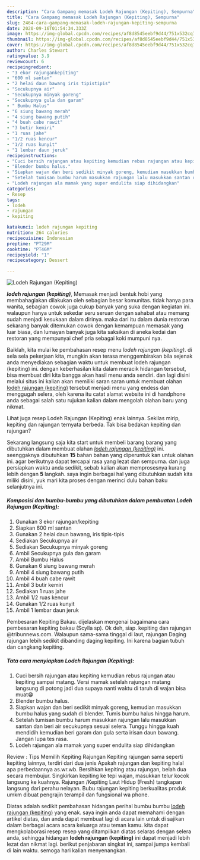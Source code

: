 ```yaml
---
description: "Cara Gampang memasak Lodeh Rajungan (Kepiting), Sempurna"
title: "Cara Gampang memasak Lodeh Rajungan (Kepiting), Sempurna"
slug: 2464-cara-gampang-memasak-lodeh-rajungan-kepiting-sempurna
date: 2020-09-16T01:54:34.333Z
image: https://img-global.cpcdn.com/recipes/af8d8545eebf9d44/751x532cq70/lodeh-rajungan-kepiting-foto-resep-utama.jpg
thumbnail: https://img-global.cpcdn.com/recipes/af8d8545eebf9d44/751x532cq70/lodeh-rajungan-kepiting-foto-resep-utama.jpg
cover: https://img-global.cpcdn.com/recipes/af8d8545eebf9d44/751x532cq70/lodeh-rajungan-kepiting-foto-resep-utama.jpg
author: Charles Stewart
ratingvalue: 3.9
reviewcount: 6
recipeingredient:
- "3 ekor rajungankepiting"
- "600 ml santan"
- "2 helai daun bawang iris tipistipis"
- "Secukupnya air"
- "Secukupnya minyak goreng"
- "Secukupnya gula dan garam"
- " Bumbu Halus"
- "6 siung bawang merah"
- "4 siung bawang putih"
- "4 buah cabe rawit"
- "3 butir kemiri"
- "1 ruas jahe"
- "1/2 ruas kencur"
- "1/2 ruas kunyit"
- "1 lembar daun jeruk"
recipeinstructions:
- "Cuci bersih rajungan atau kepiting kemudian rebus rajungan atau kepiting sampai matang. Versi mamak setelah rajungan matang langsung di potong jadi dua supaya nanti waktu di taruh di wajan bisa muat😁"
- "Blender bumbu halus."
- "Siapkan wajan dan beri sedikit minyak goreng, kemudian masukkan bumbu halus yang sudah di blender. Tumis bumbu halus hingga harum."
- "Setelah tumisan bumbu harum masukkan rajungan lalu masukkan santan dan beri air secukupnya sesuai selera. Tunggu hingga kuah mendidih kemudian beri garam dan gula serta irisan daun bawang. Jangan lupa tes rasa."
- "Lodeh rajungan ala mamak yang super endulita siap dihidangkan"
categories:
- Resep
tags:
- lodeh
- rajungan
- kepiting

katakunci: lodeh rajungan kepiting 
nutrition: 264 calories
recipecuisine: Indonesian
preptime: "PT29M"
cooktime: "PT46M"
recipeyield: "1"
recipecategory: Dessert

---
```



![Lodeh Rajungan (Kepiting)](https://img-global.cpcdn.com/recipes/af8d8545eebf9d44/751x532cq70/lodeh-rajungan-kepiting-foto-resep-utama.jpg)

<b><i>lodeh rajungan (kepiting)</i></b>, Memasak menjadi bentuk hobi yang membahagiakan dilakukan oleh sebagian besar komunitas. tidak hanya para wanita, sebagian cowok juga cukup banyak yang suka dengan kegiatan ini. walaupun hanya untuk sekedar seru seruan dengan sahabat atau memang sudah menjadi kesukaan dalam dirinya. maka dari itu dalam dunia restoran sekarang banyak ditemukan cowok dengan kemampuan memasak yang luar biasa, dan lumayan banyak juga kita saksikan di aneka kedai dan restoran yang mempunyai chef pria sebagai koki mumpuni nya.

Baiklah, kita mulai ke pembahasan resep menu <i>lodeh rajungan (kepiting)</i>. di sela sela pekerjaan kita, mungkin akan terasa menggembirakan bila sejenak anda menyediakan sebagian waktu untuk membuat lodeh rajungan (kepiting) ini. dengan keberhasilan kita dalam meracik hidangan tersebut, bisa membuat diri kita bangga akan hasil menu anda sendiri. dan lagi disini melalui situs ini kalian akan memiliki saran saran untuk membuat olahan <u>lodeh rajungan (kepiting)</u> tersebut menjadi menu yang endess dan menggugah selera, oleh karena itu catat alamat website ini di handphone anda sebagai salah satu rujukan kalian dalam mengolah olahan baru yang nikmat.

Lihat juga resep Lodeh Rajungan (Kepiting) enak lainnya. Sekilas mirip, kepiting dan rajungan ternyata berbeda. Tak bisa bedakan kepiting dan rajungan?


Sekarang langsung saja kita start untuk membeli barang barang yang dibutuhkan dalam membuat olahan <u><i>lodeh rajungan (kepiting)</i></u> ini. seenggaknya dibutuhkan <b>15</b> bahan bahan yang diperuntuk kan untuk olahan ini. agar berikutnya dapat tercapai rasa yang lezat dan sempurna. dan juga persiapkan waktu anda sedikit, sebab kalian akan memprosesnya kurang lebih dengan <b>5</b> langkah. saya ingin berbagai hal yang dibutuhkan sudah kita miliki disini, yuk mari kita proses dengan merinci dulu bahan baku selanjutnya ini.

<!--inarticleads1-->

##### Komposisi dan bumbu-bumbu yang dibutuhkan dalam pembuatan Lodeh Rajungan (Kepiting):

1. Gunakan 3 ekor rajungan/kepiting
1. Siapkan 600 ml santan
1. Gunakan 2 helai daun bawang, iris tipis-tipis
1. Sediakan Secukupnya air
1. Sediakan Secukupnya minyak goreng
1. Ambil Secukupnya gula dan garam
1. Ambil  Bumbu Halus
1. Gunakan 6 siung bawang merah
1. Ambil 4 siung bawang putih
1. Ambil 4 buah cabe rawit
1. Ambil 3 butir kemiri
1. Sediakan 1 ruas jahe
1. Ambil 1/2 ruas kencur
1. Gunakan 1/2 ruas kunyit
1. Ambil 1 lembar daun jeruk


Pembesaran Kepiting Bakau. dijelaskan mengenai bagaimana cara pembesaran kepiting bakau (Scylla sp). Ok deh, siap. kepiting dan rajungan @tribunnews.com. Walaupun sama-sama tinggal di laut, rajungan Daging rajungan lebih sedikit dibanding daging kepiting. Ini karena bagian tubuh dan cangkang kepiting. 

<!--inarticleads2-->

##### Tata cara menyiapkan Lodeh Rajungan (Kepiting):

1. Cuci bersih rajungan atau kepiting kemudian rebus rajungan atau kepiting sampai matang. Versi mamak setelah rajungan matang langsung di potong jadi dua supaya nanti waktu di taruh di wajan bisa muat😁
1. Blender bumbu halus.
1. Siapkan wajan dan beri sedikit minyak goreng, kemudian masukkan bumbu halus yang sudah di blender. Tumis bumbu halus hingga harum.
1. Setelah tumisan bumbu harum masukkan rajungan lalu masukkan santan dan beri air secukupnya sesuai selera. Tunggu hingga kuah mendidih kemudian beri garam dan gula serta irisan daun bawang. Jangan lupa tes rasa.
1. Lodeh rajungan ala mamak yang super endulita siap dihidangkan


Review : Tips Memilih Kepiting Rajungan Kepiting rajungan sama seperti kepiting lainnya, terdiri dari dua jenis Apakah rajungan dan kepiting halal apa perbedaannya as.wr.wb. Bersihkan kepiting atau rajungan, belah dua secara membujur. Singkirkan kepiting ke tepi wajan, masukkan telur kocok langsung ke kuahnya. Rajungan /Kepiting Laut Hidup (Fresh) tangkapan langsung dari perahu nelayan. Bubu rajungan kepiting berkualitas produk umkm dibuat pengrajin terampil dan fungsional wa phone. 

Diatas adalah sedikit pembahasan hidangan perihal bumbu bumbu <u>lodeh rajungan (kepiting)</u> yang enak. saya ingin anda dapat memahami dengan artikel diatas, dan anda dapat membuat lagi di acara lain untuk di sajikan dalam berbagai acara acara keluarga atau teman kamu. kita dapat mengkolaborasi resep resep yang ditampilkan diatas selaras dengan selera anda, sehingga hidangan <b>lodeh rajungan (kepiting)</b> ini dapat menjadi lebih lezat dan nikmat lagi. berikut penjabaran singkat ini, sampai jumpa kembali di lain waktu. semoga hari kalian menyenangkan.

